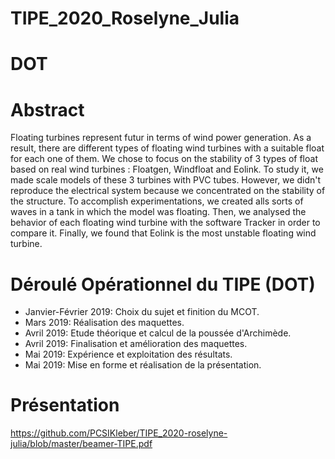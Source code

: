 # TIPE_2020_Roselyne_Julia



# DOT

# Abstract

Floating turbines represent futur in terms of wind power generation. As a result, there are different types of floating wind turbines with a suitable float for each one of them. We chose to focus on the stability of 3 types of float based on real wind turbines : Floatgen, Windfloat and Eolink. To study it, we made scale models of these 3 turbines with PVC tubes. However, we didn't reproduce the electrical system because we concentrated on the stability of the structure. To accomplish experimentations, we created alls sorts of waves in a tank in which the model was floating. Then, we analysed the behavior of each floating wind turbine with the software Tracker in order to compare it. Finally, we found that Eolink is the most unstable floating wind turbine. 


# Déroulé Opérationnel du TIPE (DOT)

* Janvier-Février 2019: Choix du sujet et finition du MCOT.
* Mars 2019: Réalisation des maquettes.
* Avril 2019: Etude théorique et calcul de la poussée d'Archimède.
* Avril 2019: Finalisation et amélioration des maquettes.
* Mai 2019: Expérience et exploitation des résultats. 
* Mai 2019: Mise en forme et réalisation de la présentation.

# Présentation

https://github.com/PCSIKleber/TIPE_2020-roselyne-julia/blob/master/beamer-TIPE.pdf

